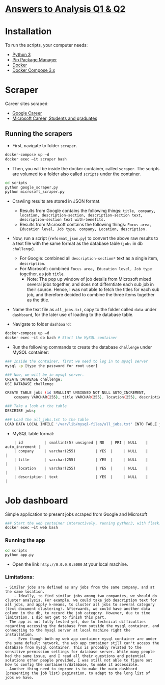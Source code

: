 # [Answers to Analysis Q1 & Q2](https://github.com/LinaQiu/technical_challenge/tree/master/analysis_q1_q2)

# Installation

To run the scripts, your computer needs:

- [Python 3](https://python.org)
- [Pip Package Manager](https://pypi.python.org/pypi)
- [Docker](https://www.docker.com/)
- [Docker Compose 3.x](https://docs.docker.com/compose/compose-file/)

# Scraper

Career sites scraped:
- [Google Career](https://careers.google.com/jobs)
- [Microsoft Career, Students and graduates](https://careers.microsoft.com/students/apply)

## Running the scrapers

- First, navigate to folder `scraper`.

```bash
docker-compose up –d
docker exec –it scraper bash
```

- Then, you will be inside the docker container, called `scraper`. The scripts are volumed to a folder also called `scripts` under the container.

```bash
cd scripts
python google_scraper.py
python microsoft_scraper.py
```

- Crawling results are stored in JSON format. 
	- Results from Google contains the following things: `title, company, location, description-section, description-section text, description-section text with-benefits.`
	- Results from Microsoft contains the following things: `Focus area, Education level, Job type, company, Location, description.`
- Now, run a script (`reformat_json.py`) to convert the above raw results to a text file with the same format as the database table (`jobs` in db `challenge`). 
	- For Google: combined all `description-section*` text as a single item, `description`. 
	- For Microsoft: combined `Focus area, Education level, Job type` together, as job `title`. 
		- Note: The pop up window of job details from Microsoft mixed several jobs together, and does not differntiate each sub job in their source. Hence, I was not able to fetch the titles for each sub job, and therefore decided to combine the three items together as the title.
- Name the text file as `all_jobs.txt`, copy to the folder called `data` under `dashboard`, for the later use of loading to the database table. 

- Navigate to folder `dashboard`:

```bash
docker-compose up –d
docker exec –it db bash	# Start the MySQL container
```

- Run the following commands to create the database `challenge` under MySQL container: 
```bash
### Inside the container, first we need to log in to mysql server
mysql -p [type the password for root user]

### Now, we will be in mysql server. 
CREATE DATABASE challenge;
USE DATABASE challenge

CREATE TABLE jobs (id SMALLINT UNSIGNED NOT NULL AUTO_INCREMENT, 
	company VARCHAR(255), title VARCHAR(255), location(255), description TEXT, primary key (id));

### Take a look at the table
DESCRIBE jobs;

### Load the all_jobs.txt to the table
LOAD DATA LOCAL INFILE '/var/lib/mysql-files/all_jobs.txt' INTO TABLE jobs;
```

- MySQL table format:
```
	| id          | smallint(5) unsigned | NO   | PRI | NULL    | auto_increment |
	| company     | varchar(255)         | YES  |     | NULL    |                |
	| title       | varchar(255)         | YES  |     | NULL    |                |
	| location    | varchar(255)         | YES  |     | NULL    |                |
	| description | text                 | YES  |     | NULL    |                |

```

# Job dashboard

Simple application to present jobs scraped from Google and Microsoft

```bash
### Start the web container interactively, running python3, with flask.
docker exec –it web bash	
```

### Running the app

```bash
cd scripts
python app.py
```

- Open the link `http://0.0.0.0:5000` at your local machine. 

### Limitations: 
	- Similar jobs are defined as any jobs from the same company, and at the same location. 
		- Ideally, to find similar jobs among two companies, we should do cluster analysis. For example, we could take job description text for all jobs, and apply k-means, to cluster all jobs to several category (text document clustering). Afterwards, we could have another data column in the db, to record the job category. However, due to time limitation, I did not get to finish this part.  
	- The app is not fully tested yet, due to technical difficulties regarding accessing the database from outside the mysql container, and connecting to the mysql server at local machine right the installation.
		- Even though both my web app container mysql container are under the same default network, the web app container still can't access the database from mysql container. This is probably related to the sensitive permission settings for database server. While many people had the same issue, and I read all their questions and potential solutions other people provided, I was still not able to figure out how to config the containers/database, to make it accessible. 
	- Another thing need to improve is to make the main dashbord (presenting the job list) pagination, to adapt to the long list of jobs we have. 

